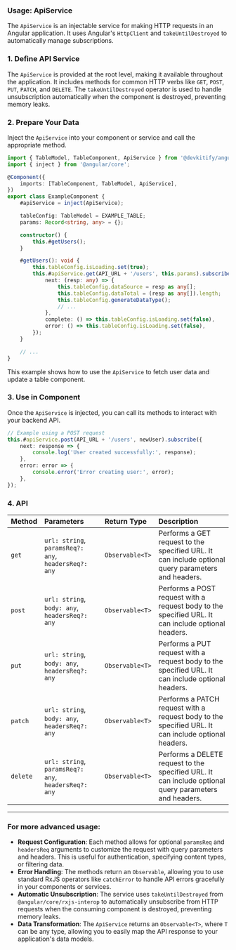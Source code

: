 ### Usage: ApiService

The `ApiService` is an injectable service for making HTTP requests in an Angular application. It uses Angular's `HttpClient` and `takeUntilDestroyed` to automatically manage subscriptions.

### 1\. Define API Service

The `ApiService` is provided at the root level, making it available throughout the application. It includes methods for common HTTP verbs like `GET`, `POST`, `PUT`, `PATCH`, and `DELETE`. The `takeUntilDestroyed` operator is used to handle unsubscription automatically when the component is destroyed, preventing memory leaks.

### 2\. Prepare Your Data

Inject the `ApiService` into your component or service and call the appropriate method.

```typescript
import { TableModel, TableComponent, ApiService } from '@devkitify/angular-ui-kit';
import { inject } from '@angular/core';

@Component({
	imports: [TableComponent, TableModel, ApiService],
})
export class ExampleComponent {
	#apiService = inject(ApiService);

	tableConfig: TableModel = EXAMPLE_TABLE;
	params: Record<string, any> = {};

	constructor() {
		this.#getUsers();
	}

	#getUsers(): void {
		this.tableConfig.isLoading.set(true);
		this.#apiService.get(API_URL + '/users', this.params).subscribe({
			next: (resp: any) => {
				this.tableConfig.dataSource = resp as any[];
				this.tableConfig.dataTotal = (resp as any[]).length;
				this.tableConfig.generateDataType();
				// ...
			},
			complete: () => this.tableConfig.isLoading.set(false),
			error: () => this.tableConfig.isLoading.set(false),
		});
	}

	// ...
}
```

This example shows how to use the `ApiService` to fetch user data and update a table component.

### 3\. Use in Component

Once the `ApiService` is injected, you can call its methods to interact with your backend API.

```typescript
// Example using a POST request
this.#apiService.post(API_URL + '/users', newUser).subscribe({
	next: response => {
		console.log('User created successfully:', response);
	},
	error: error => {
		console.error('Error creating user:', error);
	},
});
```

### 4\. API

| Method   | Parameters                                           | Return Type     | Description                                                                                           |
| :------- | :--------------------------------------------------- | :-------------- | :---------------------------------------------------------------------------------------------------- |
| `get`    | `url: string`, `paramsReq?: any`, `headersReq?: any` | `Observable<T>` | Performs a GET request to the specified URL. It can include optional query parameters and headers.    |
| `post`   | `url: string`, `body: any`, `headersReq?: any`       | `Observable<T>` | Performs a POST request with a request body to the specified URL. It can include optional headers.    |
| `put`    | `url: string`, `body: any`, `headersReq?: any`       | `Observable<T>` | Performs a PUT request with a request body to the specified URL. It can include optional headers.     |
| `patch`  | `url: string`, `body: any`, `headersReq?: any`       | `Observable<T>` | Performs a PATCH request with a request body to the specified URL. It can include optional headers.   |
| `delete` | `url: string`, `paramsReq?: any`, `headersReq?: any` | `Observable<T>` | Performs a DELETE request to the specified URL. It can include optional query parameters and headers. |

---

### For more advanced usage:

- **Request Configuration**: Each method allows for optional `paramsReq` and `headersReq` arguments to customize the request with query parameters and headers. This is useful for authentication, specifying content types, or filtering data.
- **Error Handling**: The methods return an `Observable`, allowing you to use standard RxJS operators like `catchError` to handle API errors gracefully in your components or services.
- **Automatic Unsubscription**: The service uses `takeUntilDestroyed` from `@angular/core/rxjs-interop` to automatically unsubscribe from HTTP requests when the consuming component is destroyed, preventing memory leaks.
- **Data Transformation**: The `ApiService` returns an `Observable<T>`, where `T` can be any type, allowing you to easily map the API response to your application's data models.
